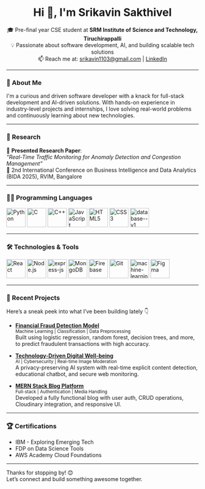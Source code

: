 <h1 align="center">Hi 👋, I'm Srikavin Sakthivel</h1>
<p align="center">
  🎓 Pre-final year CSE student at <b>SRM Institute of Science and Technology, Tiruchirappalli</b><br>
  💡 Passionate about software development, AI, and building scalable tech solutions<br>
  📫 Reach me at: <a href="mailto:srikavin1103@gmail.com">srikavin1103@gmail.com</a> | <a href="https://www.linkedin.com/in/srikavin-sakthivel/">LinkedIn</a>
</p>

---

### 🚀 About Me

I'm a curious and driven software developer with a knack for full-stack development and AI-driven solutions. With hands-on experience in industry-level projects and internships, I love solving real-world problems and continuously learning about new technologies.

---

### 🧠 Research

📘 **Presented Research Paper**:  
_“Real-Time Traffic Monitoring for Anomaly Detection and Congestion Management”_  
📍 2nd International Conference on Business Intelligence and Data Analytics (BIDA 2025), RVIM, Bangalore

---

### 🧑‍💻 Programming Languages
<p>
  <img width="50" height="50" src="https://img.icons8.com/color/48/python--v1.png" alt="Python"/>
  <img width="50" height="50" src="https://img.icons8.com/fluency/48/c-programming.png" alt="C"/>
  <img width="50" height="50" src="https://img.icons8.com/color/48/c-plus-plus-logo.png" alt="C++"/>
  <img width="50" height="50" src="https://img.icons8.com/color/48/javascript--v1.png" alt="JavaScript"/>
  <img width="50" height="50" src="https://img.icons8.com/color/48/html-5--v1.png" alt="HTML5"/>
  <img width="50" height="50" src="https://img.icons8.com/color/48/css3.png" alt="CSS3"/>
  <img width="50" height="50" src="https://img.icons8.com/fluency/48/database--v1.png" alt="database--v1"/>
</p>

---

### 🛠️ Technologies & Tools
<p>
  <img width="50" height="50" src="https://img.icons8.com/ultraviolet/40/react--v1.png" alt="React"/>
  <img width="50" height="50" src="https://img.icons8.com/fluency/48/node-js.png" alt="Node.js"/>
  <img width="50" height="50" src="https://img.icons8.com/nolan/64/express-js.png" alt="express-js"/>
  <img width="50" height="50" src="https://img.icons8.com/external-tal-revivo-color-tal-revivo/48/external-mongodb-a-cross-platform-document-oriented-database-program-logo-color-tal-revivo.png" alt="MongoDB"/>
  <img width="50" height="50" src="https://img.icons8.com/color/48/firebase.png" alt="Firebase"/>
  <img width="50" height="50" src="https://img.icons8.com/color/48/git.png" alt="Git"/>
  <img width="50" height="50" src="https://img.icons8.com/cute-clipart/64/machine-learning.png" alt="machine-learning"/>
  <img width="50" height="50" src="https://img.icons8.com/color/48/figma--v1.png" alt="Figma"/>
</p>


---

### 📂 Recent Projects

Here’s a sneak peek into what I’ve been building lately 👇

- **[Financial Fraud Detection Model](#)**  
  <sub>Machine Learning | Classification | Data Preprocessing</sub><br>
  Built using logistic regression, random forest, decision trees, and more, to predict fraudulent transactions with high accuracy.

- **[Technology-Driven Digital Well-being](#)**  
  <sub>AI | Cybersecurity | Real-time Image Moderation</sub><br>
  A privacy-preserving AI system with real-time explicit content detection, educational chatbot, and secure web monitoring.

- **[MERN Stack Blog Platform](#)**  
  <sub>Full-stack | Authentication | Media Handling</sub><br>
  Developed a fully functional blog with user auth, CRUD operations, Cloudinary integration, and responsive UI.

---

### 🏆 Certifications

- IBM - Exploring Emerging Tech  
- FDP on Data Science Tools  
- AWS Academy Cloud Foundations

---

Thanks for stopping by! 😊  
Let’s connect and build something awesome together.
